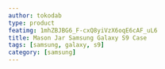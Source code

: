 ```yaml
---
author: tokodab
type: product
featimg: 1mhZBJBG6_F-cxQ8yiVzX6oqE6cAF_uL6
title: Mason Jar Samsung Galaxy S9 Case
tags: [samsung, galaxy, s9]
category: [samsung]
---
```

